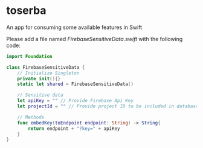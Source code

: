 # toserba
An app for consuming some available features in Swift

Please add a file named *FirebaseSensitiveData.swift* with the following code:
```swift
import Foundation

class FirebaseSensitiveData {
    // Initialize Singleton
    private init(){}
    static let shared = FirebaseSensitiveData()

    // Sensitive data
    let apiKey = "" // Provide Firebase Api Key
    let projectId = "" // Provide project ID to be included in database URL address

    // Methods
    func embedKey(toEndpoint endpoint: String) -> String{
        return endpoint + "?key=" + apiKey
    }
}
```
